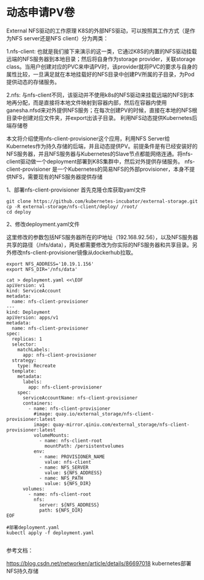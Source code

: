 # 动态申请PV卷

External NFS驱动的工作原理
K8S的外部NFS驱动，可以按照其工作方式（是作为NFS server还是NFS client）分为两类：

1.nfs-client:
也就是我们接下来演示的这一类，它通过K8S的内置的NFS驱动挂载远端的NFS服务器到本地目录；然后将自身作为storage provider，关联storage class。当用户创建对应的PVC来申请PV时，该provider就将PVC的要求与自身的属性比较，一旦满足就在本地挂载好的NFS目录中创建PV所属的子目录，为Pod提供动态的存储服务。

2.nfs:
与nfs-client不同，该驱动并不使用k8s的NFS驱动来挂载远端的NFS到本地再分配，而是直接将本地文件映射到容器内部，然后在容器内使用ganesha.nfsd来对外提供NFS服务；在每次创建PV的时候，直接在本地的NFS根目录中创建对应文件夹，并export出该子目录。
利用NFS动态提供Kubernetes后端存储卷

本文将介绍使用nfs-client-provisioner这个应用，利用NFS Server给Kubernetes作为持久存储的后端，并且动态提供PV。前提条件是有已经安装好的NFS服务器，并且NFS服务器与Kubernetes的Slave节点都能网络连通。将nfs-client驱动做一个deployment部署到K8S集群中，然后对外提供存储服务。
nfs-client-provisioner 是一个Kubernetes的简易NFS的外部provisioner，本身不提供NFS，需要现有的NFS服务器提供存储

1、部署nfs-client-provisioner
首先克隆仓库获取yaml文件
```
git clone https://github.com/kubernetes-incubator/external-storage.git
cp -R external-storage/nfs-client/deploy/ /root/
cd deploy
```
2、修改deployment.yaml文件

这里修改的参数包括NFS服务器所在的IP地址（192.168.92.56），以及NFS服务器共享的路径（/nfs/data），两处都需要修改为你实际的NFS服务器和共享目录。另外修改nfs-client-provisioner镜像从dockerhub拉取。

```
export NFS_ADDRESS='10.19.1.156'
export NFS_DIR='/nfs/data'

cat > deployment.yaml <<\EOF
apiVersion: v1
kind: ServiceAccount
metadata:
  name: nfs-client-provisioner
---
kind: Deployment
apiVersion: apps/v1
metadata:
  name: nfs-client-provisioner
spec:
  replicas: 1
  selector:
    matchLabels:
      app: nfs-client-provisioner
  strategy:
    type: Recreate
  template:
    metadata:
      labels:
        app: nfs-client-provisioner
    spec:
      serviceAccountName: nfs-client-provisioner
      containers:
        - name: nfs-client-provisioner
          #image: quay.io/external_storage/nfs-client-provisioner:latest
          image: quay-mirror.qiniu.com/external_storage/nfs-client-provisioner:latest
          volumeMounts:
            - name: nfs-client-root
              mountPath: /persistentvolumes
          env:
            - name: PROVISIONER_NAME
              value: nfs-client
            - name: NFS_SERVER
              value: ${NFS_ADDRESS}
            - name: NFS_PATH
              value: ${NFS_DIR}
      volumes:
        - name: nfs-client-root
          nfs:
            server: ${NFS_ADDRESS}
            path: ${NFS_DIR}
EOF

#部署deployment.yaml
kubectl apply -f deployment.yaml


```

参考文档：

https://blog.csdn.net/networken/article/details/86697018 kubernetes部署NFS持久存储
